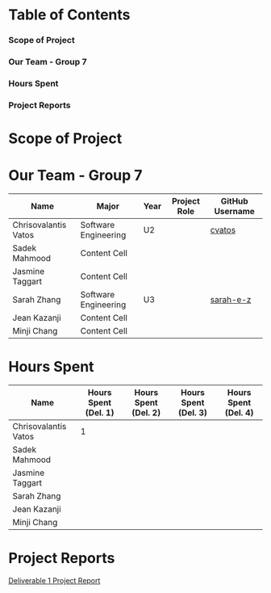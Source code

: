 # Table of Contents
### Scope of Project
### Our Team - Group 7
### Hours Spent
### Project Reports

# Scope of Project


# Our Team - Group 7

|    Name       | Major           |   Year       |   Project Role | GitHub Username |
| ------------- | -------------   | -----------  | ------------- | ---------------
| Chrisovalantis Vatos  | Software Engineering |   U2 |  | [cvatos](https://github.com/ChrisVatos) |
| Sadek Mahmood | Content Cell    |              | ||
| Jasmine Taggart  | Content Cell |              | ||
| Sarah Zhang   | Software Engineering  | U3     |       | [sarah-e-z](https://github.com/sarah-e-z) |
| Jean Kazanji  | Content Cell    |              | ||  
| Minji Chang| Content Cell       |              | ||

# Hours Spent
|    Name               | Hours Spent (Del. 1) | Hours Spent (Del. 2) | Hours Spent (Del. 3) | Hours Spent (Del. 4) |
| -------------         | -------------        | -----------          | -------------        | --------------- 
| Chrisovalantis Vatos  | 1                    |                      |                      |                      |
| Sadek Mahmood         |                      |                      |                      |                      |
| Jasmine Taggart       |                      |                      |                      |                      |
| Sarah Zhang           |                      |                      |                      |                      |
| Jean Kazanji          |                      |                      |                      |                      |
| Minji Chang           |                      |                      |                      |                      |


# Project Reports
[Deliverable 1 Project Report](https://github.com/McGill-ECSE321-Fall2022/project-group-07/wiki/Deliverable-1-Project-Report)
